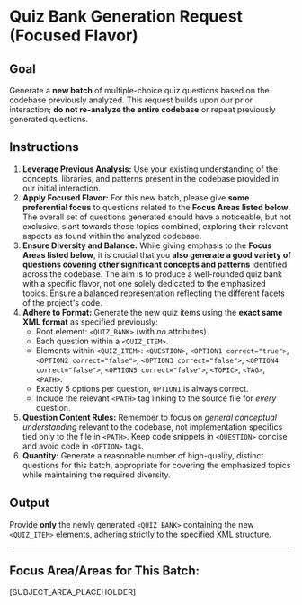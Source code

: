 # Quiz Bank Generation Request (Focused Flavor)

## Goal

Generate a **new batch** of multiple-choice quiz questions based on the codebase previously analyzed. This request builds upon our prior interaction; **do not re-analyze the entire codebase** or repeat previously generated questions.

## Instructions

1.  **Leverage Previous Analysis:** Use your existing understanding of the concepts, libraries, and patterns present in the codebase provided in our initial interaction.
2.  **Apply Focused Flavor:** For this new batch, please give **some preferential focus** to questions related to the **Focus Areas listed below**. The overall set of questions generated should have a noticeable, but not exclusive, slant towards these topics combined, exploring their relevant aspects as found within the analyzed codebase.
3.  **Ensure Diversity and Balance:** While giving emphasis to the **Focus Areas listed below**, it is crucial that you **also generate a good variety of questions covering other significant concepts and patterns** identified across the codebase. The aim is to produce a well-rounded quiz bank with a specific flavor, not one solely dedicated to the emphasized topics. Ensure a balanced representation reflecting the different facets of the project's code.
4.  **Adhere to Format:** Generate the new quiz items using the **exact same XML format** as specified previously:
    *   Root element: `<QUIZ_BANK>` (with *no* attributes).
    *   Each question within a `<QUIZ_ITEM>`.
    *   Elements within `<QUIZ_ITEM>`: `<QUESTION>`, `<OPTION1 correct="true">`, `<OPTION2 correct="false">`, `<OPTION3 correct="false">`, `<OPTION4 correct="false">`, `<OPTION5 correct="false">`, `<TOPIC>`, `<TAG>`, `<PATH>`.
    *   Exactly 5 options per question, `OPTION1` is always correct.
    *   Include the relevant `<PATH>` tag linking to the source file for *every* question.
5.  **Question Content Rules:** Remember to focus on *general conceptual understanding* relevant to the codebase, not implementation specifics tied only to the file in `<PATH>`. Keep code snippets in `<QUESTION>` concise and avoid code in `<OPTION>` tags.
6.  **Quantity:** Generate a reasonable number of high-quality, distinct questions for this batch, appropriate for covering the emphasized topics while maintaining the required diversity.

## Output

Provide **only** the newly generated `<QUIZ_BANK>` containing the new `<QUIZ_ITEM>` elements, adhering strictly to the specified XML structure.

---

## Focus Area/Areas for This Batch:
[SUBJECT_AREA_PLACEHOLDER]
